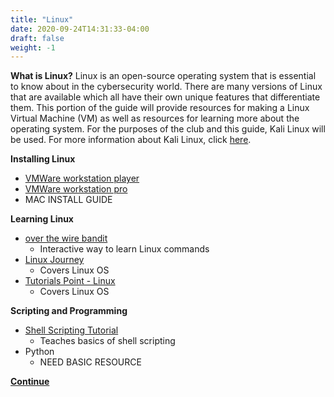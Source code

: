 ```yaml
---
title: "Linux"
date: 2020-09-24T14:31:33-04:00
draft: false
weight: -1
---
```

**What is Linux?**
Linux is an open-source operating system that is essential to know about in the cybersecurity world. There are many versions of Linux that are available which all have their own unique features that differentiate them. This portion of the guide will provide resources for making a Linux Virtual Machine (VM) as well as resources for learning more about the operating system. For the purposes of the club and this guide, Kali Linux will be used. For more information about Kali Linux, click [here](https://cyberguide.os9.run/getting_started/kali/).

**Installing Linux**
+ [VMWare workstation player](https://www.shaileshjha.com/how-to-install-kali-linux-in-vmware-player-vmware-tools/)
+ [VMWare workstation pro](https://www.shaileshjha.com/step-by-step-guide-how-to-install-kali-linux-2017-1-and-vmware-tools-in-vmware-workstation-12-pro/)
+ MAC INSTALL GUIDE

**Learning Linux**
+ [over the wire bandit](https://overthewire.org/wargames/bandit/)
    + Interactive way to learn Linux commands
+ [Linux Journey](https://linuxjourney.com/)
    + Covers Linux OS
+ [Tutorials Point - Linux](https://www.tutorialspoint.com/unix/index.htm)
    + Covers Linux OS
        
**Scripting and Programming**    
+ [Shell Scripting Tutorial](https://www.shellscript.sh/)
    + Teaches basics of shell scripting
+ Python
    + NEED BASIC RESOURCE



**[Continue](https://cyberguide.os9.run/Beginner-Guide/Windows/)**